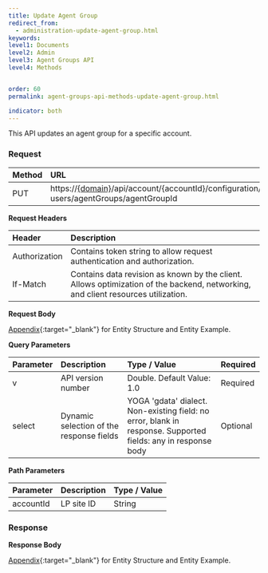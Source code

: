 ```yaml
---
title: Update Agent Group
redirect_from:
  - administration-update-agent-group.html
keywords:
level1: Documents
level2: Admin
level3: Agent Groups API
level4: Methods


order: 60
permalink: agent-groups-api-methods-update-agent-group.html

indicator: both
---
```


This API updates an agent group for a specific account.

### Request

| Method | URL| 
| :-------- | :------- |
 |PUT | https://[{domain}](https://developers.liveperson.com/agent-domain-domain-api.html)/api/account/{accountId}/configuration/le-users/agentGroups/agentGroupId| 

**Request Headers**

| Header | Description |
 |:------- | :------------- |
 |Authorization | Contains token string to allow request authentication and authorization. |
| If-Match | Contains data revision as known by the client. Allows optimization of the backend, networking, and client resources utilization. |

**Request Body**

[Appendix](administration-agent-groups-appendix.html){:target="_blank"} for Entity Structure and Entity Example.

**Query Parameters**

 |Parameter|  Description | Type / Value | Required |
| :----------- | :------------ | :--------------  |:--- |
| v | API version number | Double. Default Value: 1.0 | Required |
| select | Dynamic selection of the response fields | YOGA 'gdata' dialect. Non-existing field: no error, blank in response. Supported fields: any in response body | Optional |

**Path Parameters**

| Parameter | Description | Type / Value |
| :---------- | :------------- | :-------------- |
 |accountId | LP site ID | String  |

### Response

**Response Body**

[Appendix](administration-agent-groups-appendix.html){:target="_blank"} for Entity Structure and Entity Example.
